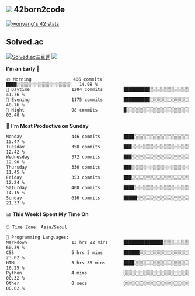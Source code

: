 
## <img src="https://img.shields.io/badge/-000000?style=flat&logo=42&logoColor=white"> 42born2code
<!--[![wonyang's 42 stats](https://badge42.vercel.app/api/v2/cl5nhe5b6007809kydha7ht42/stats?cursusId=21&coalitionId=88)](https://profile.intra.42.fr/users/wonyang)-->

[![wonyang's 42 stats](https://badge.mediaplus.ma/starryblue/wonyang?1337Badge=off&UM6P=off)](https://github.com/oakoudad/badge42)

## Solved.ac
[![Solved.ac프로필](http://mazassumnida.wtf/api/v2/generate_badge?boj=bennyws)](https://solved.ac/bennyws)
<a href="https://solved.ac/bennyws"><img src="http://mazandi.herokuapp.com/api?handle=bennyws&theme=cold"/></a>

<!--START_SECTION:waka-->
**I'm an Early 🐤** 

```text
🌞 Morning                406 commits         ████░░░░░░░░░░░░░░░░░░░░░   14.08 % 
🌆 Daytime                1204 commits        ██████████░░░░░░░░░░░░░░░   41.76 % 
🌃 Evening                1175 commits        ██████████░░░░░░░░░░░░░░░   40.76 % 
🌙 Night                  98 commits          █░░░░░░░░░░░░░░░░░░░░░░░░   03.40 % 
```
📅 **I'm Most Productive on Sunday** 

```text
Monday                   446 commits         ████░░░░░░░░░░░░░░░░░░░░░   15.47 % 
Tuesday                  358 commits         ███░░░░░░░░░░░░░░░░░░░░░░   12.42 % 
Wednesday                372 commits         ███░░░░░░░░░░░░░░░░░░░░░░   12.90 % 
Thursday                 330 commits         ███░░░░░░░░░░░░░░░░░░░░░░   11.45 % 
Friday                   353 commits         ███░░░░░░░░░░░░░░░░░░░░░░   12.24 % 
Saturday                 408 commits         ████░░░░░░░░░░░░░░░░░░░░░   14.15 % 
Sunday                   616 commits         █████░░░░░░░░░░░░░░░░░░░░   21.37 % 
```


📊 **This Week I Spent My Time On** 

```text
🕑︎ Time Zone: Asia/Seoul

💬 Programming Languages: 
Markdown                 13 hrs 22 mins      ███████████████░░░░░░░░░░   60.39 % 
CSS                      5 hrs 5 mins        ██████░░░░░░░░░░░░░░░░░░░   23.02 % 
HTML                     3 hrs 36 mins       ████░░░░░░░░░░░░░░░░░░░░░   16.25 % 
Python                   4 mins              ░░░░░░░░░░░░░░░░░░░░░░░░░   00.32 % 
Other                    0 secs              ░░░░░░░░░░░░░░░░░░░░░░░░░   00.02 % 
```


<!--END_SECTION:waka-->
